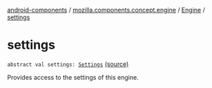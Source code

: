 [android-components](../../index.md) / [mozilla.components.concept.engine](../index.md) / [Engine](index.md) / [settings](./settings.md)

# settings

`abstract val settings: `[`Settings`](../-settings/index.md) [(source)](https://github.com/mozilla-mobile/android-components/blob/master/components/concept/engine/src/main/java/mozilla/components/concept/engine/Engine.kt#L300)

Provides access to the settings of this engine.

